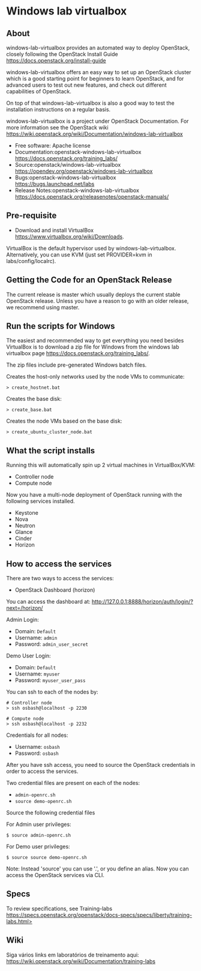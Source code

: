 
# Windows lab virtualbox

## About

windows-lab-virtualbox provides an automated way to deploy OpenStack, closely
following the
OpenStack Install Guide https://docs.openstack.org/install-guide

windows-lab-virtualbox offers an easy way to set up an OpenStack cluster which is a good
starting point for beginners to learn OpenStack, and for advanced users to test
out new features, and check out different capabilities of OpenStack.

On top of that windows-lab-virtualbox is also a good way to test the installation
instructions on a regular basis.

windows-lab-virtualbox is a project under OpenStack Documentation. For more information
see the
OpenStack wiki https://wiki.openstack.org/wiki/Documentation/windows-lab-virtualbox

* Free software: Apache license
* Documentation:openstack-windows-lab-virtualbox https://docs.openstack.org/training_labs/
* Source:openstack/windows-lab-virtualbox https://opendev.org/openstack/windows-lab-virtualbox
* Bugs:openstack-windows-lab-virtualbox https://bugs.launchpad.net/labs
* Release Notes:openstack-windows-lab-virtualbox https://docs.openstack.org/releasenotes/openstack-manuals/

## Pre-requisite

* Download and install VirtualBox https://www.virtualbox.org/wiki/Downloads.

VirtualBox is the default hypervisor used by windows-lab-virtualbox. Alternatively, you can use KVM (just set PROVIDER=kvm in labs/config/localrc).


## Getting the Code for an OpenStack Release

The current release is master which usually deploys the current stable
OpenStack release. Unless you have a reason to go with an older release,
we recommend using master.

## Run the scripts for Windows

The easiest and recommended way to get everything you need besides
VirtualBox is to download a zip file for Windows from the
windows lab virtualbox page https://docs.openstack.org/training_labs/.

The zip files include pre-generated Windows batch files.

Creates the host-only networks used by the node VMs to communicate:

    > create_hostnet.bat

Creates the base disk:

    > create_base.bat

Creates the node VMs based on the base disk:

    > create_ubuntu_cluster_node.bat

## What the script installs

Running this will automatically spin up 2 virtual machines in VirtualBox/KVM:

* Controller node
* Compute node

Now you have a multi-node deployment of OpenStack running with the following services installed.

* Keystone
* Nova
* Neutron
* Glance
* Cinder
* Horizon

## How to access the services

There are two ways to access the services:

* OpenStack Dashboard (horizon)

You can access the dashboard at: http://127.0.0.1:8888/horizon/auth/login/?next=/horizon/

Admin Login:

* Domain: ``Default``
* Username: ``admin``
* Password: ``admin_user_secret``

Demo User Login:

* Domain: ``Default``
* Username: ``myuser``
* Password: ``myuser_user_pass``

You can ssh to each of the nodes by:

    # Controller node
    > ssh osbash@localhost -p 2230

    # Compute node
    > ssh osbash@localhost -p 2232

Credentials for all nodes:

* Username: ``osbash``
* Password: ``osbash``

After you have ssh access, you need to source the OpenStack credentials in order to access the services.

Two credential files are present on each of the nodes:

* ``admin-openrc.sh``
* ``source demo-openrc.sh``

Source the following credential files

For Admin user privileges:

    $ source admin-openrc.sh

For Demo user privileges:

    $ source source demo-openrc.sh

Note: Instead 'source' you can use '.', or you define an alias.
Now you can access the OpenStack services via CLI.

## Specs

To review specifications, see Training-labs
https://specs.openstack.org/openstack/docs-specs/specs/liberty/training-labs.html>

## Wiki

Siga vários links em laboratórios de treinamento aqui: https://wiki.openstack.org/wiki/Documentation/training-labs